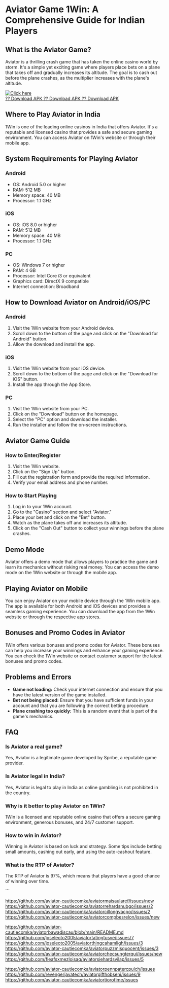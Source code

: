 # Aviator Game 1Win: A Comprehensive Guide for Indian Players

## What is the Aviator Game?

Aviator is a thrilling crash game that has taken the online casino world
by storm. It\'s a simple yet exciting game where players place bets on a
plane that takes off and gradually increases its altitude. The goal is
to cash out before the plane crashes, as the multiplier increases with
the plane\'s altitude.

[![Click
here](https://readscoops.com/wp-content/uploads/2023/03/Readscoop-aviator-1-1.jpg)](https://traff.sbs/deff)\
[?? Download APK ?? Download APK ?? Download
APK](https://traff.sbs/deff)

## Where to Play Aviator in India

1Win is one of the leading online casinos in India that offers Aviator.
It\'s a reputable and licensed casino that provides a safe and secure
gaming environment. You can access Aviator on 1Win\'s website or through
their mobile app.

## System Requirements for Playing Aviator

### Android

-   OS: Android 5.0 or higher
-   RAM: 512 MB
-   Memory space: 40 MB
-   Processor: 1.1 GHz

### iOS

-   OS: iOS 8.0 or higher
-   RAM: 512 MB
-   Memory space: 40 MB
-   Processor: 1.1 GHz

### PC

-   OS: Windows 7 or higher
-   RAM: 4 GB
-   Processor: Intel Core i3 or equivalent
-   Graphics card: DirectX 9 compatible
-   Internet connection: Broadband

## How to Download Aviator on Android/iOS/PC

### Android

1.  Visit the 1Win website from your Android device.
2.  Scroll down to the bottom of the page and click on the "Download
    for Android" button.
3.  Allow the download and install the app.

### iOS

1.  Visit the 1Win website from your iOS device.
2.  Scroll down to the bottom of the page and click on the "Download
    for iOS" button.
3.  Install the app through the App Store.

### PC

1.  Visit the 1Win website from your PC.
2.  Click on the "Download" button on the homepage.
3.  Select the "PC" option and download the installer.
4.  Run the installer and follow the on-screen instructions.

## Aviator Game Guide

### How to Enter/Register

1.  Visit the 1Win website.
2.  Click on the "Sign Up" button.
3.  Fill out the registration form and provide the required information.
4.  Verify your email address and phone number.

### How to Start Playing

1.  Log in to your 1Win account.
2.  Go to the "Casino" section and select "Aviator."
3.  Place your bet and click on the "Bet" button.
4.  Watch as the plane takes off and increases its altitude.
5.  Click on the "Cash Out" button to collect your winnings before
    the plane crashes.

## Demo Mode

Aviator offers a demo mode that allows players to practice the game and
learn its mechanics without risking real money. You can access the demo
mode on the 1Win website or through the mobile app.

## Playing Aviator on Mobile

You can enjoy Aviator on your mobile device through the 1Win mobile app.
The app is available for both Android and iOS devices and provides a
seamless gaming experience. You can download the app from the 1Win
website or through the respective app stores.

## Bonuses and Promo Codes in Aviator

1Win offers various bonuses and promo codes for Aviator. These bonuses
can help you increase your winnings and enhance your gaming experience.
You can check the 1Win website or contact customer support for the
latest bonuses and promo codes.

## Problems and Errors

-   **Game not loading:** Check your internet connection and ensure that
    you have the latest version of the game installed.
-   **Bet not being placed:** Ensure that you have sufficient funds in
    your account and that you are following the correct betting
    procedure.
-   **Plane crashing too quickly:** This is a random event that is part
    of the game\'s mechanics.

## FAQ

### Is Aviator a real game?

Yes, Aviator is a legitimate game developed by Spribe, a reputable game
provider.

### Is Aviator legal in India?

Yes, Aviator is legal to play in India as online gambling is not
prohibited in the country.

### Why is it better to play Aviator on 1Win?

1Win is a licensed and reputable online casino that offers a secure
gaming environment, generous bonuses, and 24/7 customer support.

### How to win in Aviator?

Winning in Aviator is based on luck and strategy. Some tips include
betting small amounts, cashing out early, and using the auto-cashout
feature.

### What is the RTP of Aviator?

The RTP of Aviator is 97%, which means that players have a good chance
of winning over time.

\`\`\`

https://github.com/aviator-cautiecomka/aviatormaisaularef/issues/new
https://github.com/aviator-cautiecomka/aviatorrehardsnubgo/issues/2
https://github.com/aviator-cautiecomka/aviatorcillongvacpo/issues/2
https://github.com/aviator-cautiecomka/aviatorcompbesrelon/issues/new

https://github.com/aviator-cautiecomka/aviatorbawadiscau/blob/main/README.md
https://github.com/joseleoto2005/aviatortatingtusve/issues/7
https://github.com/joseleoto2005/aviatorthingcahamligh/issues/3
https://github.com/aviator-cautiecomka/aviatorpuzzmisquocent/issues/3
https://github.com/aviator-cautiecomka/aviatorchecsungterqui/issues/new
https://github.com/fleafsxmezloisaq/aviatorsiehardsvilap/issues/5

https://github.com/aviator-cautiecomka/aviatorpennpatercpulch/issues
https://github.com/revengerjavatech/aviatorgifthobseni/issues/9
https://github.com/aviator-cautiecomka/aviatortiorofime/issues
